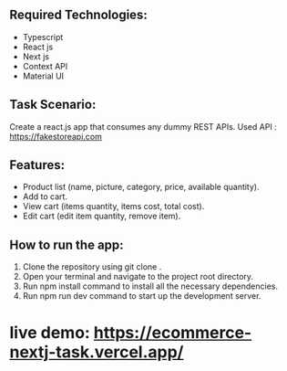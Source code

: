 ## Required Technologies:

- Typescript
- React js
- Next js
- Context API
- Material UI

## Task Scenario:

Create a react.js app that consumes any dummy REST APIs.
Used API : https://fakestoreapi.com

## Features:

- Product list (name, picture, category, price, available quantity).
- Add to cart.
- View cart (items quantity, items cost, total cost).
- Edit cart (edit item quantity, remove item).

## How to run the app:

1. Clone the repository using git clone <repository url>.
2. Open your terminal and navigate to the project root directory.
3. Run npm install command to install all the necessary dependencies.
4. Run npm run dev command to start up the development server.

# live demo: https://ecommerce-nextj-task.vercel.app/
